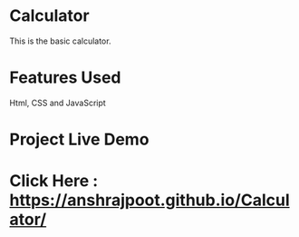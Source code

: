 # Calculator
This is the basic calculator.
# Features Used
Html, CSS and JavaScript
# Project Live Demo
  # Click Here : https://anshrajpoot.github.io/Calculator/

